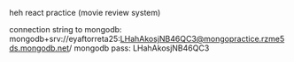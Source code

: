 heh react practice (movie review system)

connection string to mongodb: mongodb+srv://eyaftorreta25:LHahAkosjNB46QC3@mongopractice.rzme5ds.mongodb.net/
mongodb pass: LHahAkosjNB46QC3
